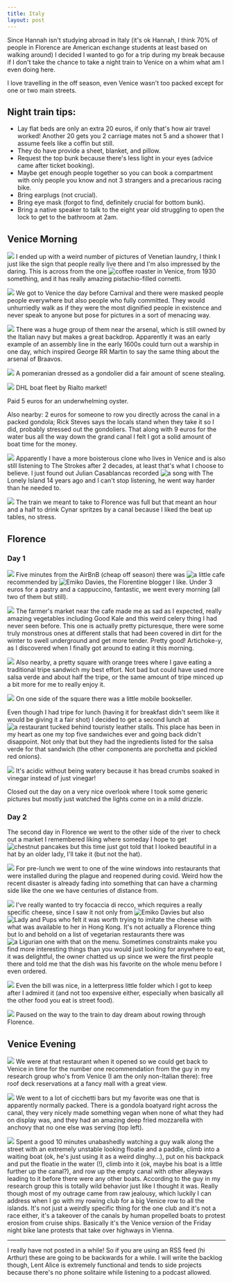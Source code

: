 ```yaml
---
title: Italy
layout: post
---
```

Since Hannah isn't studying abroad in Italy (it's ok Hannah, I think 70% of people in Florence are American exchange students at least based on walking around) I decided I wanted to go for a trip during my break because if I don't take the chance to take a night train to Venice on a whim what am I even doing here.

I love travelling in the off season, even Venice wasn't too packed except for one or two main streets.

## Night train tips:
* Lay flat beds are only an extra 20 euros, if only that's how air travel worked! Another 20 gets you 2 carriage mates not 5 and a shower that I assume feels like a coffin but still.
* They do have provide a sheet, blanket, and pillow.
* Request the top bunk because there's less light in your eyes (advice came after ticket booking).
* Maybe get enough people together so you can book a compartment with only people you know and not 3 strangers and a precarious racing bike.
* Bring earplugs (not crucial).
* Bring eye mask (forgot to find, definitely crucial for bottom bunk).
* Bring a native speaker to talk to the eight year old struggling to open the lock to get to the bathroom at 2am.

## Venice Morning
![]({{site.baseurl}}/assets/images/italy/laundry.jpg)
I ended up with a weird number of pictures of Venetian laundry, I think I just like the sign that people really live there and I'm also impressed by the daring. This is across from the one ![coffee roaster](https://goo.gl/maps/TT5KM6coDFgUnjmn8) in Venice, from 1930 something, and it has really amazing pistachio-filled cornetti.

![]({{site.baseurl}}/assets/images/italy/purple_lady.jpg)
We got to Venice the day before Carnival and there were masked people people everywhere but also people who fully committed. They would unhurriedly walk as if they were the most dignified people in existence and never speak to anyone but pose for pictures in a sort of menacing way.

![]({{site.baseurl}}/assets/images/italy/masked_man.jpg)
There was a huge group of them near the arsenal, which is still owned by the Italian navy but makes a great backdrop. Apparently it was an early example of an assembly line in the early 1600s could turn out a warship in one day, which inspired George RR Martin to say the same thing about the arsenal of Braavos.

![]({{site.baseurl}}/assets/images/italy/dog.jpg)
A pomeranian dressed as a gondolier did a fair amount of scene stealing.

![]({{site.baseurl}}/assets/images/italy/dhl.jpg)
DHL boat fleet by Rialto market! 

Paid 5 euros for an underwhelming oyster.

Also nearby: 2 euros for someone to row you directly across the canal in a packed gondola; Rick Steves says the locals stand when they take it so I did, probably stressed out the gondoliers. That along with 9 euros for the water bus all the way down the grand canal I felt I got a solid amount of boat time for the money.

![]({{site.baseurl}}/assets/images/italy/strokes.jpg)
Apparently I have a more boisterous clone who lives in Venice and is also still listening to The Strokes after 2 decades, at least that's what I choose to believe.
I just found out Julian Casablancas recorded ![a song](https://www.youtube.com/watch?v=8yvEYKRF5IA) with The Lonely Island 14 years ago and I can't stop listening, he went way harder than he needed to.

![]({{site.baseurl}}/assets/images/italy/cynar.jpg)
The train we meant to take to Florence was full but that meant an hour and a half to drink Cynar spritzes by a canal because I liked the beat up tables, no stress.

## Florence
### Day 1

![]({{site.baseurl}}/assets/images/italy/bakery.jpg)
Five minutes from the AirBnB (cheap off season) there was ![a little cafe](https://goo.gl/maps/gnKPUjmMQTanxkNn7) recommended by ![Emiko Davies](https://www.emikodavies.com/), the Florentine blogger I like. Under 3 euros for a pastry and a cappuccino, fantastic, we went every morning (all two of them but still).

![]({{site.baseurl}}/assets/images/italy/market.jpg)
The farmer's market near the cafe made me as sad as I expected, really amazing vegetables including Good Kale and this weird celery thing I had never seen before. This one is actually pretty picturesque, there were some truly monstrous ones at different stalls that had been covered in dirt for the winter to swell underground and get more tender.
Pretty good! Artichoke-y, as I discovered when I finally got around to eating it this morning.

![]({{site.baseurl}}/assets/images/italy/oranges.jpg)
Also nearby, a pretty square with orange trees where I gave eating a traditional tripe sandwich my best effort. Not bad but could have used more salsa verde and about  half the tripe, or the same amount of tripe minced up a bit more for me to really enjoy it.

![]({{site.baseurl}}/assets/images/italy/books.jpg)
On one side of the square there was a little mobile bookseller.

Even though I had tripe for lunch (having it for breakfast didn't seem like it would be giving it a fair shot) I decided to get a second lunch at ![a restaurant](https://goo.gl/maps/5BY6Ej68ni3rfGtX8) tucked behind touristy leather stalls. This place has been in my heart as one my top five sandwiches ever and going back didn't disappoint. 
Not only that but they had the ingredients listed for the salsa verde for that sandwich (the other components are porchetta and pickled red onions).

![]({{site.baseurl}}/assets/images/italy/sauces.jpg)
It's acidic without being watery because it has bread crumbs soaked in vinegar instead of just vinegar!

Closed out the day on a very nice overlook where I took some generic pictures but mostly just watched the lights come on in a mild drizzle.

### Day 2
The second day in Florence we went to the other side of the river to check out a market I remembered liking where someday I hope to get ![chestnut pancakes](https://www.emikodavies.com/preserving-the-taste-of-autumn/) but this time just got told that I looked beautiful in a hat by an older lady, I'll take it (but not the hat).

![]({{site.baseurl}}/assets/images/italy/wine_window.jpg)
For pre-lunch we went to one of the wine windows into restaurants that were installed during the plague and reopened during covid. Weird how the recent disaster is already fading into something that can have a charming side like the one we have centuries of distance from.

![]({{site.baseurl}}/assets/images/italy/foccacia.jpg)
I've really wanted to try focaccia di recco, which requires a really specific cheese, since I saw it not only from ![Emiko Davies](https://food52.com/recipes/34089-focaccia-di-recco) but also ![Lady and Pups](https://ladyandpups.com/2017/07/14/chi-spaccas-focaccia-di-recco-or-the-closest-youll-get-to-it-at-home/) who felt it was worth trying to imitate the cheese with what was available to her in Hong Kong.
It's not actually a Florence thing but lo and behold on a list of vegetarian restaurants there was ![a Ligurian one](https://goo.gl/maps/Gnarzrnr1LMFkNuq7) with that on the menu.
Sometimes constraints make you find more interesting things than you would just looking for anywhere to eat, it was delightful, the owner chatted us up since we were the first people there and told me that the dish was his favorite on the whole menu before I even ordered.

![]({{site.baseurl}}/assets/images/italy/menu.jpg)
Even the bill was nice, in a letterpress little folder which I got to keep after I admired it (and not too expensive either, especially when basically all the other food you eat is street food).

![]({{site.baseurl}}/assets/images/italy/rower.jpg)
Paused on the way to the train to day dream about rowing through Florence.

## Venice Evening
![]({{site.baseurl}}/assets/images/italy/rialto.jpg)
We were at that restaurant when it opened so we could get back to Venice in time for the number one recommendation from the guy in my research group who's from Venice (I am the only non-Italian there): free roof deck reservations at a fancy mall with a great view.

![]({{site.baseurl}}/assets/images/italy/cicchetti.jpg)
We went to a lot of cicchetti bars but my favorite was one that is apparently normally packed.
There is a gondola boatyard right across the canal, they very nicely made something vegan when none of what they had on display was, and they had an amazing deep fried mozzarella with anchovy that no one else was serving (top left).

![]({{site.baseurl}}/assets/images/italy/floatie_guy.jpg)
Spent a good 10 minutes unabashedly watching a guy walk along the street with an extremely unstable looking floatie and a paddle, climb into a waiting boat (ok, he's just using it as a weird dinghy...), put on his backpack and put the floatie in the water (!), climb into it (ok, maybe his boat is a little further up the canal?), and row up the empty canal with other alleyways leading to it before there were any other boats.
According to the guy in my research group this is totally wild behavior just like I thought it was.
Really though most of my outrage came from raw jealousy, which luckily I can address when I go with my rowing club for a big Venice row to all the islands.
It's not just a weirdly specific thing for the one club and it's not a race either, it's a takeover of the canals by human propelled boats to protest erosion from cruise ships.
Basically it's the Venice version of the Friday night bike lane protests that take over highways in Vienna.

---

I really have not posted in a while! So if you are using an RSS feed (hi Arthur) these are going to be backwards for a while.
I will write the backlog though, Lent Alice is extremely functional and tends to side projects because there's no phone solitaire while listening to a podcast allowed.
